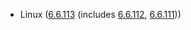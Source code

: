 - Linux ([6.6.113](https://git.kernel.org/pub/scm/linux/kernel/git/stable/linux.git/tag/?h=v6.6.113) (includes [6.6.112](https://git.kernel.org/pub/scm/linux/kernel/git/stable/linux.git/tag/?h=v6.6.112), [6.6.111](https://git.kernel.org/pub/scm/linux/kernel/git/stable/linux.git/tag/?h=v6.6.111)))
